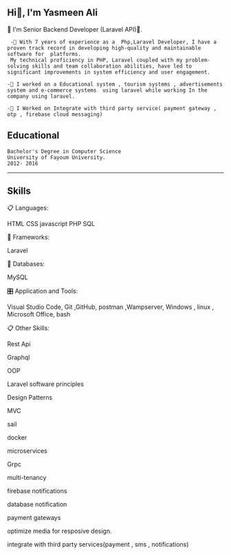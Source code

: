 ## Hi👋, I'm Yasmeen Ali

🌟 I'm Senior Backend Developer (Laravel API)🌟.
```
 -🌱 With 7 years of experience as a  Php,Laravel Developer, I have a proven track record in developing high-quality and maintainable software for  platforms.
 My technical proficiency in PHP, Laravel coupled with my problem-solving skills and team collaboration abilities, have led to significant improvements in system efficiency and user engagement.

-🔭 I worked on a Educational system , tourism systems , advertisements system and e-commerce systems  using laravel while working In the company using laravel.

-🔭 I Worked on Integrate with third party service( payment gateway , otp , firebase cloud messaging)

```
Educational
---
```
Bachelor's Degree in Computer Science
University of Fayoum University.
2012- 2016
```
---
 Skills
 ---
 📋 Languages:

 HTML CSS javascript  PHP SQL

🎨 Frameworks:

 Laravel 

💾 Databases:

  MySQL

🎛️ Application and Tools:

Visual Studio Code, Git ,GitHub, postman ,Wampserver, Windows , linux , Microsoft Office, bash

📋 Other Skills:

Rest Api

Graphql

OOP

Laravel software principles

Design Patterns

MVC

sail

docker

microservices

Grpc

multi-tenancy

firebase notifications

database notification

payment gateways

optimize media for resposive design.

integrate with third party services(payment , sms , notifications)






<!--z
**YasmeenAli31/YasmeenAli31** is a ✨ _special_ ✨ repository because its `README.md` (this file) appears on your GitHub profile.

Here are some ideas to get you started:

- 🔭 I’m currently working on ...
- 🌱 I’m currently learning ...
- 👯 I’m looking to collaborate on ...
- 🤔 I’m looking for help with ...
- 💬 Ask me about ...
- 📫 How to reach me: ...
- 😄 Pronouns: ...
- ⚡ Fun fact: ...
-->
